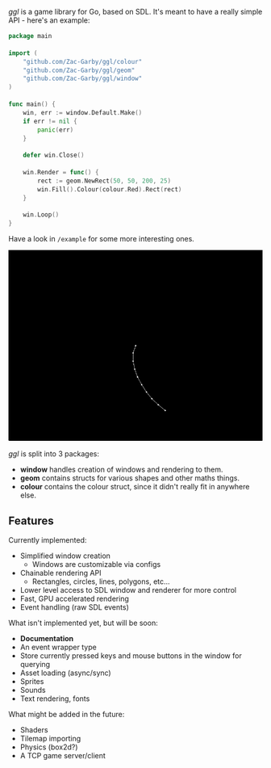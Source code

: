 _ggl_ is a game library for Go, based on SDL. It's meant to have a really simple API - here's an example:

```go
package main

import (
    "github.com/Zac-Garby/ggl/colour"
	"github.com/Zac-Garby/ggl/geom"
	"github.com/Zac-Garby/ggl/window"
)

func main() {
    win, err := window.Default.Make()
    if err != nil {
        panic(err)
    }

    defer win.Close()

    win.Render = func() {
        rect := geom.NewRect(50, 50, 200, 25)
        win.Fill().Colour(colour.Red).Rect(rect)
    }

    win.Loop()
}
```

Have a look in `/example` for some more interesting ones.

![](eg.gif)

_ggl_ is split into 3 packages:

 - **window** handles creation of windows and rendering to them.
 - **geom** contains structs for various shapes and other maths things.
 - **colour** contains the colour struct, since it didn't really fit in anywhere else.

## Features

Currently implemented:

 - Simplified window creation
   - Windows are customizable via configs
 - Chainable rendering API
   - Rectangles, circles, lines, polygons, etc...
 - Lower level access to SDL window and renderer for more control
 - Fast, GPU accelerated rendering
 - Event handling (raw SDL events)

What isn't implemented yet, but will be soon:

 - **Documentation**
 - An event wrapper type
 - Store currently pressed keys and mouse buttons in the window for querying
 - Asset loading (async/sync)
 - Sprites
 - Sounds
 - Text rendering, fonts

What might be added in the future:

 - Shaders
 - Tilemap importing
 - Physics (box2d?)
 - A TCP game server/client
